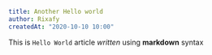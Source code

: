 ```yaml
title: Another Hello world
author: Rixafy
createdAt: "2020-10-10 10:00"
```

This is `Hello World` article _written_ using **markdown** syntax

